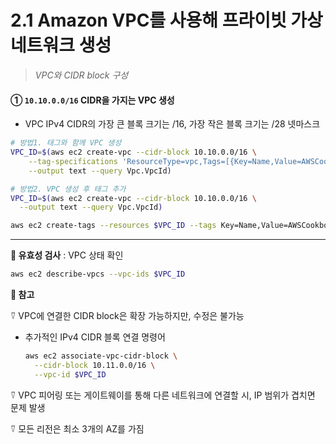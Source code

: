 # 2.1 Amazon VPC를 사용해 프라이빗 가상 네트워크 생성

> _VPC와 CIDR block 구성_

#### ① `10.10.0.0/16` CIDR을 가지는 VPC 생성

- VPC IPv4 CIDR의 가장 큰 블록 크기는 /16, 가장 작은 블록 크기는 /28 넷마스크

```bash
# 방법1. 태그와 함께 VPC 생성
VPC_ID=$(aws ec2 create-vpc --cidr-block 10.10.0.0/16 \
	--tag-specifications 'ResourceType=vpc,Tags=[{Key=Name,Value=AWSCookbook201}]' \
	--output text --query Vpc.VpcId)

# 방법2. VPC 생성 후 태그 추가
VPC_ID=$(aws ec2 create-vpc --cidr-block 10.10.0.0/16 \
  --output text --query Vpc.VpcId)

aws ec2 create-tags --resources $VPC_ID --tags Key=Name,Value=AWSCookbook201
```

---

**🥕 유효성 검사** : VPC 상태 확인

```bash
aws ec2 describe-vpcs --vpc-ids $VPC_ID
```

**🥕 참고**

⍢ VPC에 연결한 CIDR block은 확장 가능하지만, 수정은 불가능

- 추가적인 IPv4 CIDR 블록 연결 명령어
  ```bash
  aws ec2 associate-vpc-cidr-block \
    --cidr-block 10.11.0.0/16 \
    --vpc-id $VPC_ID
  ```

⍢ VPC 피어링 또는 게이트웨이를 통해 다른 네트워크에 연결할 시, IP 범위가 겹치면 문제 발생

⍢ 모든 리전은 최소 3개의 AZ를 가짐
